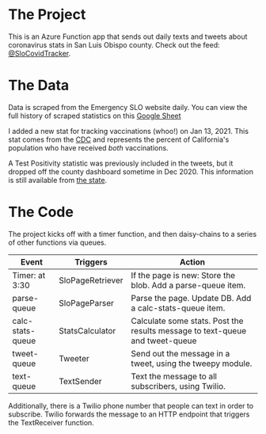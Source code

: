 # The Project
This is an Azure Function app that sends out daily texts and tweets about coronavirus stats in San Luis Obispo county. Check out the feed: [@SloCovidTracker](https://twitter.com/SloCovidTracker).

# The Data
Data is scraped from the Emergency SLO website daily. You can view the full history of scraped statistics on this [Google Sheet](https://docs.google.com/spreadsheets/d/1v-iCXfgCTIVd7BcFFJwBY4P3oye3mvqpr4PbWxlk6KE)

I added a new stat for tracking vaccinations (whoo!) on Jan 13, 2021. This stat comes from the [CDC](https://covid.cdc.gov/covid-data-tracker/#vaccinations) and represents the percent of California's population who have received *both* vaccinations.

A Test Positivity statistic was previously included in the tweets, but it dropped off the county dashboard sometime in Dec 2020. This information is still available from [the state](https://covid19.ca.gov/state-dashboard/).


# The Code
The project kicks off with a timer function, and then daisy-chains to a series of other functions via queues.

Event           | Triggers         | Action 
----------------|------------------|-----------------------------
Timer: at 3:30  | SloPageRetriever | If the page is new: Store the blob. Add a parse-queue item.
parse-queue     | SloPageParser    | Parse the page. Update DB. Add a calc-stats-queue item.
calc-stats-queue| StatsCalculator  | Calculate some stats. Post the results message to text-queue and tweet-queue
tweet-queue     | Tweeter          | Send out the message in a tweet, using the tweepy module.
text-queue      | TextSender       | Text the message to all subscribers, using Twilio.

Additionally, there is a Twilio phone number that people can text in order to subscribe. Twilio forwards the message to an HTTP endpoint that triggers the TextReceiver function.
